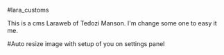 #lara_customs

This is a cms Laraweb of Tedozi Manson. I'm change some one to easy it me.

#Auto resize image with setup of you on settings panel

